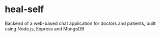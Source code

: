 # heal-self
Backend of a web-based chat application for doctors and patients, built using Node.js, Express and MongoDB
